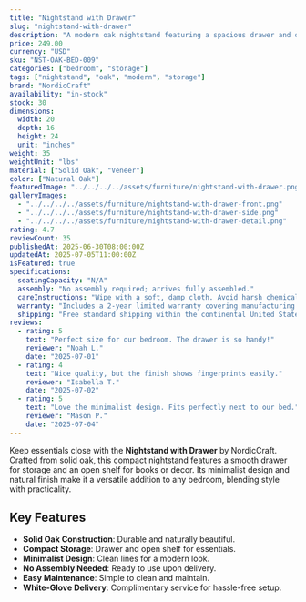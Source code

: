 ```yaml
---
title: "Nightstand with Drawer"
slug: "nightstand-with-drawer"
description: "A modern oak nightstand featuring a spacious drawer and open shelf, perfect for bedside storage and style."
price: 249.00
currency: "USD"
sku: "NST-OAK-BED-009"
categories: ["bedroom", "storage"]
tags: ["nightstand", "oak", "modern", "storage"]
brand: "NordicCraft"
availability: "in-stock"
stock: 30
dimensions:
  width: 20
  depth: 16
  height: 24
  unit: "inches"
weight: 35
weightUnit: "lbs"
material: ["Solid Oak", "Veneer"]
color: ["Natural Oak"]
featuredImage: "../../../../assets/furniture/nightstand-with-drawer.png"
galleryImages:
  - "../../../../assets/furniture/nightstand-with-drawer-front.png"
  - "../../../../assets/furniture/nightstand-with-drawer-side.png"
  - "../../../../assets/furniture/nightstand-with-drawer-detail.png"
rating: 4.7
reviewCount: 35
publishedAt: 2025-06-30T08:00:00Z
updatedAt: 2025-07-05T11:00:00Z
isFeatured: true
specifications:
  seatingCapacity: "N/A"
  assembly: "No assembly required; arrives fully assembled."
  careInstructions: "Wipe with a soft, damp cloth. Avoid harsh chemicals."
  warranty: "Includes a 2-year limited warranty covering manufacturing defects."
  shipping: "Free standard shipping within the continental United States."
reviews:
  - rating: 5
    text: "Perfect size for our bedroom. The drawer is so handy!"
    reviewer: "Noah L."
    date: "2025-07-01"
  - rating: 4
    text: "Nice quality, but the finish shows fingerprints easily."
    reviewer: "Isabella T."
    date: "2025-07-02"
  - rating: 5
    text: "Love the minimalist design. Fits perfectly next to our bed."
    reviewer: "Mason P."
    date: "2025-07-04"
---
```


Keep essentials close with the **Nightstand with Drawer** by NordicCraft. Crafted from solid oak, this compact nightstand features a smooth drawer for storage and an open shelf for books or decor. Its minimalist design and natural finish make it a versatile addition to any bedroom, blending style with practicality.

## Key Features

- **Solid Oak Construction**: Durable and naturally beautiful.
- **Compact Storage**: Drawer and open shelf for essentials.
- **Minimalist Design**: Clean lines for a modern look.
- **No Assembly Needed**: Ready to use upon delivery.
- **Easy Maintenance**: Simple to clean and maintain.
- **White-Glove Delivery**: Complimentary service for hassle-free setup.
